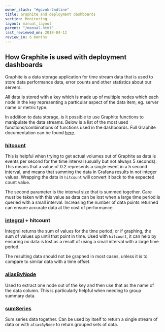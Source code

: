 ```yaml
---
owner_slack: "#govuk-2ndline"
title: Graphite and deployment dashboards
section: Monitoring
layout: manual_layout
parent: "/manual.html"
last_reviewed_on: 2018-04-12
review_in: 6 months
---
```


## How Graphite is used with deployment dashboards

Graphite is a data storage application for time stream data that is used to store data performance data, error counts and other statistics about our servers.

All data is stored with a key which is made up of multiple nodes which each node in the key representing a particular aspect of the data item, eg. server name or metric type.

In addition to data storage, is it possible to use Graphite functions to manipulate the data streams. Below is a list of the most used functions/combinations of functions used in the dashboards. Full Graphite documentation can be found [here](https://graphite.readthedocs.io/en/latest/).

### [hitcount](https://graphite.readthedocs.io/en/latest/functions.html#graphite.render.functions.hitcount)

This is helpful when trying to get actual volumes out of Graphite as data is events per second for the time interval (usually but not always 5 seconds). This means that a value of 0.2 represents a single event in a 5 second interval, and means that summing the data in Grafana results in not integer values. Wrapping the data in `hitcount` will convert it back to the expected count value.

The second parameter is the interval size that is summed together. Care must be taken with this value as data can be lost when a large time period is queried with a small interval. Increasing the number of data points returned can ensure accurate data at the cost of performance.

### [integral](https://graphite.readthedocs.io/en/latest/functions.html#graphite.render.functions.integral) + hitcount

Integral returns the sum of values for the time period, or if graphing, the sum of values up until that point in time. Used with `hitcount`, it can help by ensuring no data is lost as a result of using a small interval with a large time period.

The resulting data should not be graphed in most cases, unless it is to compare to similar data with a time offset.

### [aliasByNode](https://graphite.readthedocs.io/en/latest/functions.html#graphite.render.functions.aliasByNode)

Used to extract one node out of the key and then use that as the name of the data column. This is particularly helpful when needing to group summary data.

### [sumSeries](https://graphite.readthedocs.io/en/latest/functions.html#graphite.render.functions.sumSeries)

Sum series data together. Can be used by itself to return a single stream of data or with `aliasByNode` to return grouped sets of data.
